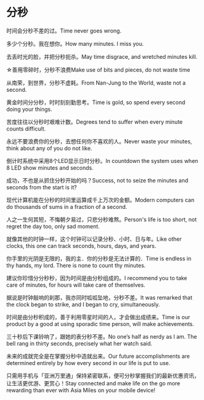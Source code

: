 # 分秒

<p><span class="chinese">时间会分秒不差的过。</span><span class="english">Time never goes wrong.</span></p>

<p><span class="chinese">多少个分秒。我在想你。</span><span class="english">How many minutes. I miss you.</span></p>

<p><span class="chinese">去丢时光的脸，并把分秒扼杀。</span><span class="english">May time disgrace, and wretched minutes kill.</span></p>

<p><span class="chinese">☆善用零碎时，分秒不浪费</span><span class="english">Make use of bits and pieces, do not waste time</span></p>

<p><span class="chinese">从南荣，到世界，分秒不虚耗。</span><span class="english">From Nan-Jung to the World, waste not a second.</span></p>

<p><span class="chinese">黄金时间分分秒，时时刻刻勤思考。</span><span class="english">Time is gold, so spend every second doing your things.</span></p>

<p><span class="chinese">苦度往往以分秒时艰难计数。</span><span class="english">Degrees tend to suffer when every minute counts difficult.</span></p>

<p><span class="chinese">永远不要浪费你的分秒，去想任何你不喜欢的人。</span><span class="english">Never waste your minutes, think about any of you do not like.</span></p>

<p><span class="chinese">倒计时系统中采用8个LED显示日时分秒。</span><span class="english">In countdown the system uses when 8 LED show minutes and seconds.</span></p>

<p><span class="chinese">成功，不也是从抓住分秒开始的吗？</span><span class="english">Success, not to seize the minutes and seconds from the start is it?</span></p>

<p><span class="chinese">现代计算机能在分秒的时间里运算成千上万次的金额。</span><span class="english">Modern computers can do thousands of sums in a fraction of a second.</span></p>

<p><span class="chinese">人之一生何其短，不悔朝夕易过，只悲分秒难熬。</span><span class="english">Person's life is too short, not regret the day too, only sad moment.</span></p>

<p><span class="chinese">就像其他的时钟一样，这个时钟可以记录分秒、小时、日与年。</span><span class="english">Like other clocks, this one can track seconds, hours, days, and years.</span></p>

<p><span class="chinese">你手里的光阴是无限的，我的主．你的分秒是无法计算的．</span><span class="english">Time is endless in thy hands, my lord. There is none to count thy minutes.</span></p>

<p><span class="chinese">建议你珍惜分分秒秒，因为时间是由分秒组成的。</span><span class="english">I recommend you to take care of minutes, for hours will take care of themselves.</span></p>

<p><span class="chinese">据说是时钟敲响的刹那，我亦同时呱呱坠地，分秒不差。</span><span class="english">It was remarked that the clock began to strike, and I began to cry, simultaneously.</span></p>

<p><span class="chinese">时间是由分秒积成的，善于利用零星时间的人，才会做出成绩来。</span><span class="english">Time is our product by a good at using sporadic time person, will make achievements.</span></p>

<p><span class="chinese">三十秒后下课铃响了，跟她的表分秒不差。</span><span class="english">No one’s half as nerdy as I am. The bell rang in thirty seconds, precisely what her watch said.</span></p>

<p><span class="chinese">未来的成就完全是在掌握分秒中造就出来。</span><span class="english">Our future accomplishments are determined entirely by how every second in our life is put to use.</span></p>

<p><span class="chinese">只需用手机与「亚洲万里通」保持紧密联系，便可分秒掌握我们的最新优惠资讯，让生活更优游、更赏心！</span><span class="english">Stay connected and make life on the go more rewarding than ever with Asia Miles on your mobile device!</span></p>

